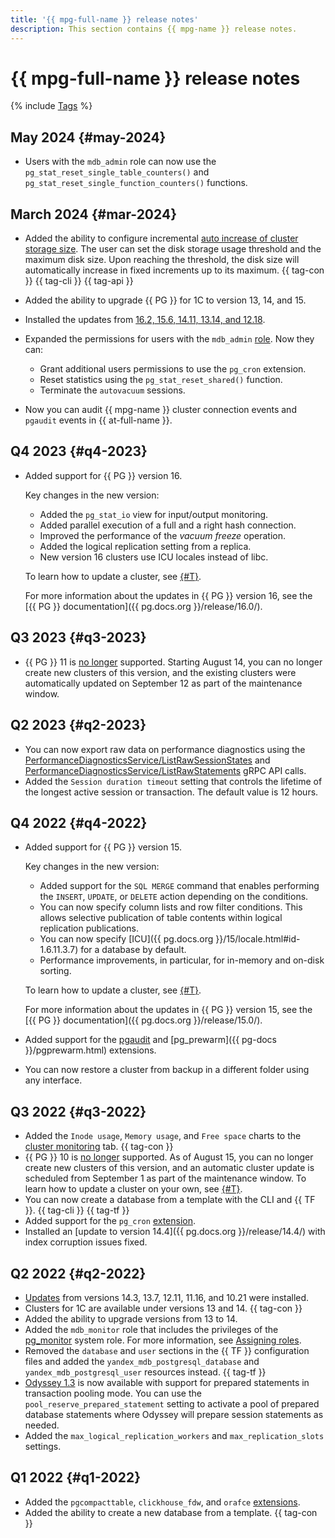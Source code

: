 ```yaml
---
title: '{{ mpg-full-name }} release notes'
description: This section contains {{ mpg-name }} release notes.
---
```


# {{ mpg-full-name }} release notes

{% include [Tags](../_includes/mdb/release-notes-tags.md) %}

## May 2024 {#may-2024}

* Users with the `mdb_admin` role can now use the `pg_stat_reset_single_table_counters()` and `pg_stat_reset_single_function_counters()` functions.

## March 2024 {#mar-2024}

* Added the ability to configure incremental [auto increase of cluster storage size](./operations/storage-space.md#disk-size-autoscale). The user can set the disk storage usage threshold and the maximum disk size. Upon reaching the threshold, the disk size will automatically increase in fixed increments up to its maximum. {{ tag-con }} {{ tag-cli }} {{ tag-api }}
* Added the ability to upgrade {{ PG }} for 1C to version 13, 14, and 15.
* Installed the updates from [16.2, 15.6, 14.11, 13.14, and 12.18](https://www.postgresql.org/about/news/postgresql-162-156-1411-1314-and-1218-released-2807/).
* Expanded the permissions for users with the `mdb_admin` [role](./concepts/roles.md#mdb-admin). Now they can:
  
  * Grant additional users permissions to use the `pg_cron` extension.
  * Reset statistics using the `pg_stat_reset_shared()` function.
  * Terminate the `autovacuum` sessions.

* Now you can audit {{ mpg-name }} cluster connection events and `pgaudit` events in {{ at-full-name }}.

## Q4 2023 {#q4-2023}

* Added support for {{ PG }} version 16.

    Key changes in the new version:

    * Added the `pg_stat_io` view for input/output monitoring.
    * Added parallel execution of a full and a right hash connection.
    * Improved the performance of the *vacuum freeze* operation.
    * Added the logical replication setting from a replica.
    * New version 16 clusters use ICU locales instead of libc.

    To learn how to update a cluster, see [{#T}](operations/cluster-version-update.md).

    For more information about the updates in {{ PG }} version 16, see the [{{ PG }} documentation]({{ pg.docs.org }}/release/16.0/).

## Q3 2023 {#q3-2023}

* {{ PG }} 11 is [no longer](https://www.postgresql.org/about/news/postgresql-154-149-1312-1216-1121-and-postgresql-16-beta-3-released-2689/) supported. Starting August 14, you can no longer create new clusters of this version, and the existing clusters were automatically updated on September 12 as part of the maintenance window.

## Q2 2023 {#q2-2023}

* You can now export raw data on performance diagnostics using the [PerformanceDiagnosticsService/ListRawSessionStates](api-ref/grpc/PerformanceDiagnostics/listRawSessionStates.md) and [PerformanceDiagnosticsService/ListRawStatements](api-ref/grpc/PerformanceDiagnostics/listRawStatements.md) gRPC API calls.
* Added the `Session duration timeout` setting that controls the lifetime of the longest active session or transaction. The default value is 12 hours.

## Q4 2022 {#q4-2022}

* Added support for {{ PG }} version 15.

    Key changes in the new version:

    * Added support for the `SQL MERGE` command that enables performing the `INSERT`, `UPDATE`, or `DELETE` action depending on the conditions.
    * You can now specify column lists and row filter conditions. This allows selective publication of table contents within logical replication publications.
    * You can now specify [ICU]({{ pg.docs.org }}/15/locale.html#id-1.6.11.3.7) for a database by default.
    * Performance improvements, in particular, for in-memory and on-disk sorting.

    To learn how to update a cluster, see [{#T}](operations/cluster-version-update.md).

    For more information about the updates in {{ PG }} version 15, see the [{{ PG }} documentation]({{ pg.docs.org }}/release/15.0/).

* Added support for the [pgaudit](https://www.pgaudit.org/) and [pg_prewarm]({{ pg-docs }}/pgprewarm.html) extensions.
* You can now restore a cluster from backup in a different folder using any interface.

## Q3 2022 {#q3-2022}

* Added the `Inode usage`, `Memory usage`, and `Free space` charts to the [cluster monitoring](operations/monitoring.md#monitoring-cluster) tab. {{ tag-con }}
* {{ PG }} 10 is [no longer](https://www.postgresql.org/about/news/postgresql-143-137-1211-1116-and-1021-released-2449/) supported. As of August 15, you can no longer create new clusters of this version, and an automatic cluster update is scheduled from September 1 as part of the maintenance window. To learn how to update a cluster on your own, see [{#T}](operations/cluster-version-update.md).
* You can now create a database from a template with the CLI and {{ TF }}. {{ tag-cli }} {{ tag-tf }}
* Added support for the `pg_cron` [extension](operations/extensions/pg_cron.md).
* Installed an [update to version 14.4]({{ pg.docs.org }}/release/14.4/) with index corruption issues fixed.

## Q2 2022 {#q2-2022}

* [Updates](https://www.postgresql.org/about/news/postgresql-143-137-1211-1116-and-1021-released-2449/) from versions 14.3, 13.7, 12.11, 11.16, and 10.21 were installed.
* Clusters for 1C are available under versions 13 and 14. {{ tag-con }}
* Added the ability to upgrade versions from 13 to 14.
* Added the `mdb_monitor` role that includes the privileges of the [pg_monitor](https://www.postgresql.org/docs/10/default-roles.html) system role. For more information, see [Assigning roles](concepts/roles.md#mdb-monitor).
* Removed the `database` and `user` sections in the {{ TF }} configuration files and added the `yandex_mdb_postgresql_database` and `yandex_mdb_postgresql_user` resources instead. {{ tag-tf }}
* [Odyssey 1.3](https://www.postgresql.org/about/news/odyssey-13-released-2476/) is now available with support for prepared statements in transaction pooling mode. You can use the `pool_reserve_prepared_statement` setting to activate a pool of prepared database statements where Odyssey will prepare session statements as needed.
* Added the `max_logical_replication_workers` and `max_replication_slots` settings.

## Q1 2022 {#q1-2022}

* Added the `pgcompacttable`, `clickhouse_fdw`, and `orafce` [extensions](operations/extensions/cluster-extensions.md).
* Added the ability to create a new database from a template. {{ tag-con }}
